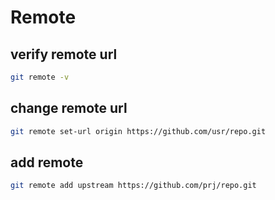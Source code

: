 # Remote

## verify remote url
```sh
git remote -v
```

## change remote url
```sh
git remote set-url origin https://github.com/usr/repo.git
```

## add remote
```sh
git remote add upstream https://github.com/prj/repo.git
```
